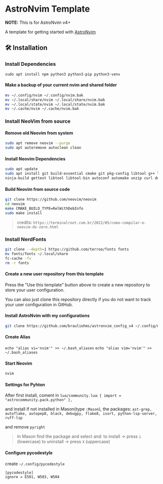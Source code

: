 # AstroNvim Template

**NOTE:** This is for AstroNvim v4+

A template for getting started with [AstroNvim](https://github.com/AstroNvim/AstroNvim)

## 🛠️ Installation

### Install Dependencies

`sudo apt install npm python3 python3-pip python3-venv`

#### Make a backup of your current nvim and shared folder

```bash
mv ~/.config/nvim ~/.config/nvim.bak
mv ~/.local/share/nvim ~/.local/share/nvim.bak
mv ~/.local/state/nvim ~/.local/state/nvim.bak
mv ~/.cache/nvim ~/.cache/nvim.bak
```

### Install NeoVim from source

#### Remove old Neovim from system

```bash
sudo apt remove neovim --purge
sudo apt autoremove autoclean clean
```

#### Install Neovim Dependencies

```bash
sudo apt update
sudo apt install git build-essential cmake git pkg-config libtool g++ libunibilium4 libunibilium-dev \
ninja-build gettext libtool libtool-bin autoconf automake unzip curl doxygen lua-term lua-term-dev luarocks
```

#### Build Neovim from source code

```bash
git clone https://github.com/neovim/neovim
cd neovim
make CMAKE_BUILD_TYPE=RelWithDebInfo
sudo make install
```

> credits: `https://terminalroot.com.br/2022/05/como-compilar-o-neovim-do-zero.html`

### Install NerdFonts

```bash
git clone --depth=1 https://github.com/terroo/fonts fonts
mv fonts/fonts ~/.local/share
fc-cache -fv
rm -r fonts
```

#### Create a new user repository from this template

Press the "Use this template" button above to create a new repository to store your user configuration.

You can also just clone this repository directly if you do not want to track your user configuration in GitHub.

#### Install AstroNvim with my configurations

```bash
git clone https://github.com/brauliohms/astronvim_config_v4 ~/.config/nvim
```

#### Create Alias

`echo "alias vi='nvim'" >> ~/.bash_aliases`
`echo "alias vim='nvim'" >> ~/.bash_aliases`

#### Start Neovim

```bash
nvim
```

#### Settings for Pyhton

After first install, coment in `lua/community.lua`:
`{ import = "astrocommunity.pack.python" },`

and install if not installed in Mason(type `:Mason`), the packages:
`ast-grep, autoflake, autopep8, black, debugpy, flake8, isort, python-lsp-server, ruff-lsp`

and remove `pyright`

> In Mason find the package and select and:
> to install -> press `i` (lowercase)
> to uninstall -> press `X` (uppercase)

#### Configure pycodestyle

create `~/.config/pycodestyle`

```sh
[pycodestyle]
ignore = E501, W503, W504
```

